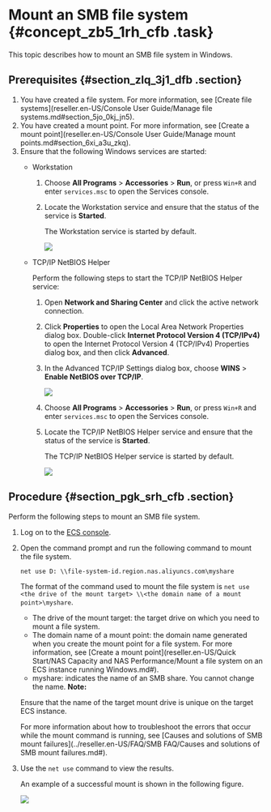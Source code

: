 # Mount an SMB file system {#concept_zb5_1rh_cfb .task}

This topic describes how to mount an SMB file system in Windows.

## Prerequisites {#section_zlq_3j1_dfb .section}

1.  You have created a file system. For more information, see [Create file systems](reseller.en-US/Console User Guide/Manage file systems.md#section_5jo_0kj_jn5).
2.  You have created a mount point. For more information, see [Create a mount point](reseller.en-US/Console User Guide/Manage mount points.md#section_6xi_a3u_zkq).
3.  Ensure that the following Windows services are started:
    -   Workstation
        1.  Choose **All Programs** \> **Accessories** \> **Run**, or press `Win+R` and enter `services.msc` to open the Services console.
        2.  Locate the Workstation service and ensure that the status of the service is **Started**.

            The Workstation service is started by default.

            ![](http://static-aliyun-doc.oss-cn-hangzhou.aliyuncs.com/assets/img/21209/156507788842055_en-US.png)

    -   TCP/IP NetBIOS Helper

        Perform the following steps to start the TCP/IP NetBIOS Helper service:

        1.  Open **Network and Sharing Center** and click the active network connection.
        2.  Click **Properties** to open the Local Area Network Properties dialog box. Double-click **Internet Protocol Version 4 \(TCP/IPv4\)** to open the Internet Protocol Version 4 \(TCP/IPv4\) Properties dialog box, and then click **Advanced**.
        3.  In the Advanced TCP/IP Settings dialog box, choose **WINS** \> **Enable NetBIOS over TCP/IP**.

            ![](http://static-aliyun-doc.oss-cn-hangzhou.aliyuncs.com/assets/img/21209/156507788842056_en-US.png)

        4.  Choose **All Programs** \> **Accessories** \> **Run**, or press `Win+R` and enter `services.msc` to open the Services console.
        5.  Locate the TCP/IP NetBIOS Helper service and ensure that the status of the service is **Started**.

            The TCP/IP NetBIOS Helper service is started by default.

            ![](http://static-aliyun-doc.oss-cn-hangzhou.aliyuncs.com/assets/img/21209/156507788954417_en-US.png)


## Procedure {#section_pgk_srh_cfb .section}

Perform the following steps to mount an SMB file system.

1.  Log on to the [ECS console](partners-intl.console.aliyun.com/#/ecs).
2.  Open the command prompt and run the following command to mount the file system.

    ``` {#codeblock_qt9_gik_x61}
    net use D: \\file-system-id.region.nas.aliyuncs.com\myshare
    ```

    The format of the command used to mount the file system is `net use <the drive of the mount target> \\<the domain name of a mount point>\myshare`.

    -   The drive of the mount target: the target drive on which you need to mount a file system.
    -   The domain name of a mount point: the domain name generated when you create the mount point for a file system. For more information, see [Create a mount point](reseller.en-US/Quick Start/NAS Capacity and NAS Performance/Mount a file system on an ECS instance running Windows.md#).
    -   myshare: indicates the name of an SMB share. You cannot change the name.
    **Note:** 

    Ensure that the name of the target mount drive is unique on the target ECS instance.

    For more information about how to troubleshoot the errors that occur while the mount command is running, see [Causes and solutions of SMB mount failures](../reseller.en-US/FAQ/SMB FAQ/Causes and solutions of SMB mount failures.md#).

3.  Use the `net use` command to view the results.

    An example of a successful mount is shown in the following figure.

    ![](http://static-aliyun-doc.oss-cn-hangzhou.aliyuncs.com/assets/img/21209/156507788949545_en-US.png)


